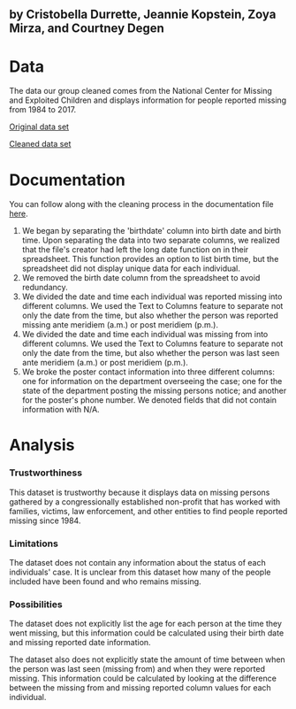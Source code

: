 ## by Cristobella Durrette, Jeannie Kopstein, Zoya Mirza, and Courtney Degen

# Data 
The data our group cleaned comes from the National Center for Missing and Exploited Children and displays information for people reported missing from 1984 to 2017.

[Original data set](https://github.com/cristobella/datavisualization-fall2021/blob/2b2f674ed404254adfb2e9bc2cfb52c1837f0416/Assignment%203%20Original%20Data%20Set.csv)

[Cleaned data set](https://github.com/cristobella/datavisualization-fall2021/blob/2b2f674ed404254adfb2e9bc2cfb52c1837f0416/Assignment%203%20Cleaned%20Data.csv)


# Documentation 

You can follow along with the cleaning process in the documentation file [here](https://github.com/cristobella/datavisualization-fall2021/blob/c704eb63ce70f559453fa9335e0f907db3e8685f/Assignment%203.rd.xlsx). 


1. We began by separating the 'birthdate' column into birth date and birth time. Upon separating the data into two separate columns, we  realized that the file's creator had left the long date function on in their spreadsheet. This function provides an option to list birth time, but the spreadsheet did not display unique data for each individual. 
2. We removed the birth date column from the spreadsheet to avoid redundancy. 
3. We divided the date and time each individual was reported missing into different columns. We used the Text to Columns feature to separate not only the date from the time, but also whether the person was reported missing ante meridiem (a.m.) or post meridiem (p.m.).
4. We divided the date and time each individual was missing from into different columns. We used the Text to Columns feature to separate not only the date from the time, but also whether the person was last seen ante meridiem (a.m.) or post meridiem (p.m.). 
5. We broke the poster contact information into three different columns: one for information on the department overseeing the case; one for the state of the department posting the missing persons notice; and another for the poster's phone number. We denoted fields that did not contain information with N/A. 

# Analysis 

### Trustworthiness
This dataset is trustworthy because it displays data on missing persons gathered by a congressionally established non-profit that has worked with families, victims, law enforcement, and other entities to find people reported missing since 1984. 

### Limitations
The dataset does not contain any information about the status of each individuals' case. It is unclear from this dataset how many of the people included have been found and who remains missing. 

### Possibilities 
The dataset does not explicitly list the age for each person at the time they went missing, but this information could be calculated using their birth date and missing reported date information. 

The dataset also does not explicitly state the amount of time between when the person was last seen (missing from) and when they were reported missing. This information could be calculated by looking at the difference between the missing from and missing reported column values for each individual. 
